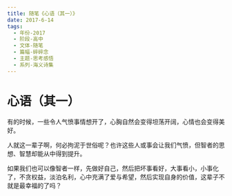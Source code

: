 ```yaml
---
title: 随笔《心语（其一）》
date: 2017-6-14
tags:
  - 年份-2017
  - 阶段-高中
  - 文体-随笔
  - 篇幅-碎碎念
  - 主题-思考感悟
  - 系列-海义诗集
---
```


# 心语（其一）

有的时候，一些令人气愤事情想开了，心胸自然会变得坦荡开阔，心情也会变得美好。

人就这一辈子啊，何必拘泥于世俗呢？也许这些人或事会让我们气愤，但智者的思想、智慧却能从中得到提升。

如果我们也可以像智者一样，先做好自己，然后把坏事看好，大事看小，小事化了，不贪权益，淡泊名利，心中充满了爱与希望，然后实现自身的价值，这辈子不就是最幸福的了吗？
